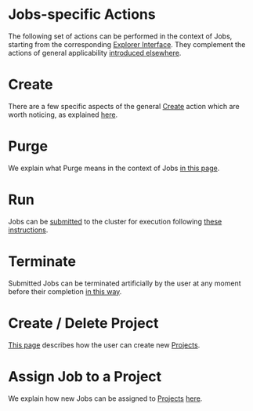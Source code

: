 # Jobs-specific Actions

The following set of actions can be performed in the context of Jobs, starting from the corresponding [Explorer Interface](../ui/explorer.md). They complement the actions of general applicability [introduced elsewhere](/entities-general/actions/overview.md).

# Create

There are a few specific aspects of the general [Create](/entities-general/actions/create.md) action which are worth noticing, as explained [here](create.md).

# Purge

We explain what Purge means in the context of Jobs [in this page](purge.md).

# Run

Jobs can be [submitted](../status.md) to the cluster for execution following [these instructions](run.md).

# Terminate

Submitted Jobs can be terminated artificially by the user at any moment before their completion [in this way](terminate.md).

# Create / Delete Project

[This page](create-delete-project.md) describes how the user can create new [Projects](../projects.md).

# Assign Job to a Project

We explain how new Jobs can be assigned to [Projects](../projects.md) [here](../projects.md). 
